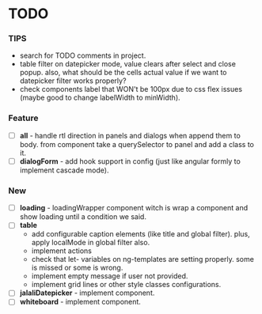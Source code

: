 # TODO

### TIPS

- search for TODO comments in project.
- table filter on datepicker mode, value clears after select and close popup. also, what should be the cells actual
  value if we want to datepicker filter works properly?
- check components label that WON't be 100px due to css flex issues (maybe good to change labelWidth to minWidth).

### Feature

- [ ] **all** - handle rtl direction in panels and dialogs when append them to body. from component take a querySelector
  to panel and add a class to it.
- [ ] **dialogForm** - add hook support in config (just like angular formly to implement cascade mode).

### New

- [ ] **loading** - loadingWrapper component witch is wrap a component and show loading until a condition we said.
- [ ] **table**
  - add configurable caption elements (like title and global filter). plus, apply localMode in global filter also.
  - implement actions
  - check that let- variables on ng-templates are setting properly. some is missed or some is wrong.
  - implement empty message if user not provided.
  - implement grid lines or other style classes configurations.
- [ ] **jalaliDatepicker** - implement component.
- [ ] **whiteboard** - implement component.
